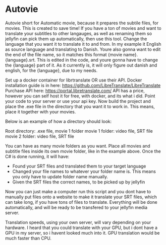 # Autovie
Autovie short for Automatic movie, because it prepares the subtile files, for movies. This is created to save time! 
If you have a ton of movies and want to translate your subtitles to other langauges, as well as renaming them so jellyfin can pick them up automatically, then use this tool. Change the language that you want it to translate it to and from. In my example it English as source language and translating to Danish.
Youre also gonna want to edit the end of the file name, so it matches this format {movie name}.{language}.srt.
This is edited in the code, and youre gonna have to change the {language} part of it. 
As it currently is, it will only figure out danish and english, for the {language}, due to my needs. 

Set up a docker container for librtranslate OR use their API.
Docker installation guide is in here: https://github.com/LibreTranslate/LibreTranslate
Purchase API here: https://portal.libretranslate.com/
API has a price, however you can self host it for free, with docker, and its what i did.
Point your code to your server or use your api key.
Now build the project and place the .exe file in the directory that you want it to work in. This means, place it together with your movies.

Below is an example of how a directory should look:

Root directory: .exe file, movie 1 folder
movie 1 folder: video file, SRT file
movie 2 folder: video file, SRT file

You can have as many movie folders as you want. Place all movies and subtitle files inside its own movie folder, like in the example above.
Once the C# is done running, it will have:
* Found your SRT files and translated them to your target language
* Changed your file names to whatever your folder name is. This means you only have to update folder name manually.
* Given the SRT files the correct names, to be picked up by jellyfin

Now you can just make a computer run this script and you dont have to manually put files onto a website to make it translate your SRT files, which can take long, if you have tons of files to translate. Everything will be done automatically, and will be ready to be transfered to your jellyfin media server.

Translation speeds, using your own server, will vary depending on your hardware.
I heard that you could translate with your GPU, but i dont have a GPU in my server, so i havent looked much into it.
GPU translation would be much faster than CPU.

